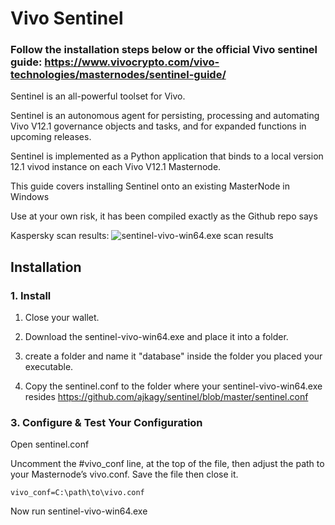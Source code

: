 # Vivo Sentinel

### Follow the installation steps below or the official Vivo sentinel guide: https://www.vivocrypto.com/vivo-technologies/masternodes/sentinel-guide/


Sentinel is an all-powerful toolset for Vivo.

Sentinel is an autonomous agent for persisting, processing and automating Vivo V12.1 governance objects and tasks, and for expanded functions in upcoming releases.

Sentinel is implemented as a Python application that binds to a local version 12.1 vivod instance on each Vivo V12.1 Masternode.

This guide covers installing Sentinel onto an existing MasterNode in Windows

Use at your own risk, it has been compiled exactly as the Github repo says

Kaspersky scan results:
![sen​t​i​n​e​l​-​v​i​v​o​-​w​i​n​6​4​.​exe scan results](/seninel-scan.jpg?raw=true "sen​t​i​n​e​l​-​v​i​v​o​-​w​i​n​6​4​.​exe scan results")


## Installation

### 1. Install

1. Close your wallet.

2. Download the sentinel-vivo-win64.exe and place it into a folder.

2. create a folder and name it "database" inside the folder you placed your executable.

3. Copy the sentinel.conf to the folder where your sentinel-vivo-win64.exe resides
https://github.com/ajkagy/sentinel/blob/master/sentinel.conf

### 3. Configure & Test Your Configuration

Open sentinel.conf

Uncomment the #vivo_conf line, at the top of the file, then adjust the path to your Masternode’s vivo.conf. Save the file then close it.

    vivo_conf=C:\path\to\vivo.conf

Now run sentinel-vivo-win64.exe